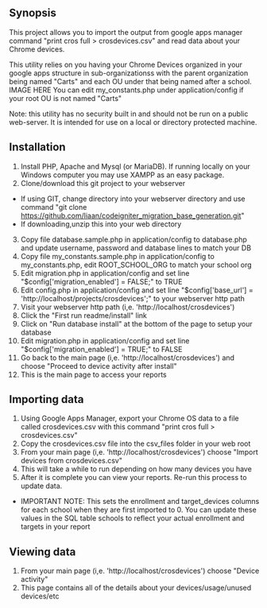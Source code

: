 ## Synopsis

This project allows you to import the output from google apps manager command "print cros full > crosdevices.csv" and read data about your Chrome devices.

This utility relies on you having your Chrome Devices organized in your google apps structure in sub-organizationss with the parent organization being named "Carts" and each OU under that being named after a school.
IMAGE HERE
You can edit my_constants.php under application/config if your root OU is not named "Carts"

Note: this utility has no security built in and should not be run on a public web-server.  It is intended for use on a local or directory protected machine.

## Installation

1. Install PHP, Apache and Mysql (or MariaDB).  If running locally on your Windows computer you may use XAMPP as an easy package.
2. Clone/download this git project to your webserver
  * If using GIT, change directory into your webserver directory and use command "git clone https://github.com/liaan/codeigniter_migration_base_generation.git"
  * If downloading,unzip this into your web directory
3. Copy file database.sample.php in application/config to database.php and update username, password and database lines to match your DB
4. Copy file my_constants.sample.php in application/config to my_constants.php, edit ROOT_SCHOOL_ORG to match your school org
5. Edit migration.php in application/config and set line "$config['migration_enabled'] = FALSE;" to TRUE
6. Edit config.php in application/config and set line "$config['base_url'] = 'http://localhost/projects/crosdevices';" to your webserver http path
7. Visit your webserver http path (i,e. 'http://localhost/crosdevices')
8. Click the "First run readme/install" link
9. Click on "Run database install" at the bottom of the page to setup your database
10. Edit migration.php in application/config and set line "$config['migration_enabled'] = TRUE;" to FALSE
11. Go back to the main page (i,e. 'http://localhost/crosdevices') and choose "Proceed to device activity after install"
12. This is the main page to access your reports

## Importing data
1. Using Google Apps Manager, export your Chrome OS data to a file called crosdevices.csv with this command "print cros full > crosdevices.csv"
2. Copy the crosdevices.csv file into the csv_files folder in your web root
3. From your main page (i,e. 'http://localhost/crosdevices') choose "Import devices from crosdevices.csv"
4. This will take a while to run depending on how many devices you have
5. After it is complete you can view your reports.  Re-run this process to update data.
  * IMPORTANT NOTE: This sets the enrollment and target_devices columns for each school when they are first imported to 0.  You can update these values in the SQL table schools to reflect your actual enrollment and targets in your report

## Viewing data
1. From your main page (i,e. 'http://localhost/crosdevices') choose "Device activity"
2. This page contains all of the details about your devices/usage/unused devices/etc